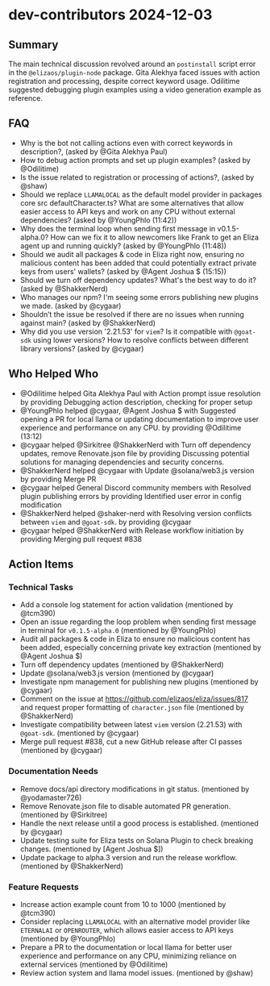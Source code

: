 # dev-contributors 2024-12-03

## Summary

The main technical discussion revolved around an `postinstall` script error in the `@elizaos/plugin-node` package. Gita Alekhya faced issues with action registration and processing, despite correct keyword usage. Odilitime suggested debugging plugin examples using a video generation example as reference.

## FAQ

- Why is the bot not calling actions even with correct keywords in description?, (asked by @Gita Alekhya Paul)
- How to debug action prompts and set up plugin examples? (asked by @Odilitime)
- Is the issue related to registration or processing of actions?, (asked by @shaw)
- Should we replace `LLAMALOCAL` as the default model provider in packages
  core
  src
  defaultCharacter.ts? What are some alternatives that allow easier access to API keys and work on any CPU without external dependencies? (asked by @YoungPhlo (11:42))
- Why does the terminal loop when sending first message in v0.1.5-alpha.0? How can we fix it to allow newcomers like Frank to get an Eliza agent up and running quickly? (asked by @YoungPhlo (11:48))
- Should we audit all packages & code in Eliza right now, ensuring no malicious content has been added that could potentially extract private keys from users' wallets? (asked by @Agent Joshua $ (15:15))
- Should we turn off dependency updates? What's the best way to do it? (asked by @ShakkerNerd)
- Who manages our npm? I'm seeing some errors publishing new plugins we made. (asked by @cygaar)
- Shouldn’t the issue be resolved if there are no issues when running against main? (asked by @ShakkerNerd)
- Why did you use version '2.21.53' for `viem`? Is it compatible with `@goat-sdk` using lower versions? How to resolve conflicts between different library versions? (asked by @cygaar)

## Who Helped Who

- @Odilitime helped Gita Alekhya Paul with Action prompt issue resolution by providing Debugging action description, checking for proper setup
- @YoungPhlo helped @cygaar, @Agent Joshua $ with Suggested opening a PR for local llama or updating documentation to improve user experience and performance on any CPU. by providing @Odilitime (13:12)
- @cygaar helped @Sirkitree @ShakkerNerd with Turn off dependency updates, remove Renovate.json file by providing Discussing potential solutions for managing dependencies and security concerns.
- @ShakkerNerd helped @cygaar with Update @solana/web3.js version by providing Merge PR
- @cygaar helped General Discord community members with Resolved plugin publishing errors by providing Identified user error in config modification
- @ShakkerNerd helped @shaker-nerd with Resolving version conflicts between `viem` and `@goat-sdk`. by providing @cygaar
- @cygaar helped @ShakkerNerd with Release workflow initiation by providing Merging pull request #838

## Action Items

### Technical Tasks

- Add a console log statement for action validation (mentioned by @tcm390)
- Open an issue regarding the loop problem when sending first message in terminal for `v0.1.5-alpha.0` (mentioned by @YoungPhlo)
- Audit all packages & code in Eliza to ensure no malicious content has been added, especially concerning private key extraction (mentioned by @Agent Joshua $)
- Turn off dependency updates (mentioned by @ShakkerNerd)
- Update @solana/web3.js version (mentioned by @cygaar)
- Investigate npm management for publishing new plugins (mentioned by @cygaar)
- Comment on the issue at https://github.com/elizaos/eliza/issues/817 and request proper formatting of `character.json` file (mentioned by @ShakkerNerd)
- Investigate compatibility between latest `viem` version (2.21.53) with `@goat-sdk`. (mentioned by @cygaar)
- Merge pull request #838, cut a new GitHub release after CI passes (mentioned by @cygaar)

### Documentation Needs

- Remove docs/api directory modifications in git status. (mentioned by @yodamaster726)
- Remove Renovate.json file to disable automated PR generation. (mentioned by @Sirkitree)
- Handle the next release until a good process is established. (mentioned by @cygaar)
- Update testing suite for Eliza tests on Solana Plugin to check breaking changes. (mentioned by [Agent Joshua $])
- Update package to alpha.3 version and run the release workflow. (mentioned by @ShakkerNerd)

### Feature Requests

- Increase action example count from 10 to 1000 (mentioned by @tcm390)
- Consider replacing `LLAMALOCAL` with an alternative model provider like `ETERNALAI` or `OPENROUTER`, which allows easier access to API keys (mentioned by @YoungPhlo)
- Prepare a PR to the documentation or local llama for better user experience and performance on any CPU, minimizing reliance on external services (mentioned by @Odilitime)
- Review action system and llama model issues. (mentioned by @shaw)
